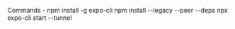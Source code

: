 Commands -
  npm install -g expo-cli
  npm install --legacy --peer --deps
  npx expo-cli start --tunnel
